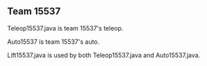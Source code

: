 ## Team 15537

Teleop15537.java is team 15537's teleop.

Auto15537 is team 15537's auto.

Lift15537.java is used by both Teleop15537.java and Auto15537.java.

